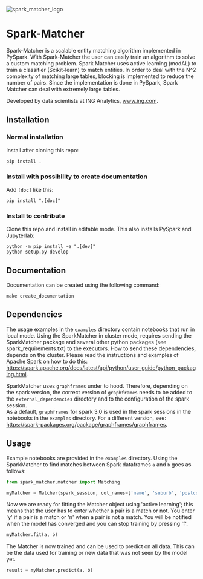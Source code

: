 ![spark_matcher_logo](docs/source/_static/spark_matcher_logo.png)

# Spark-Matcher

Spark-Matcher is a scalable entity matching algorithm implemented in PySpark. With Spark-Matcher the user can easily
train an algorithm to solve a custom matching problem. Spark Matcher uses active learning (modAL) to train a
classifier (Scikit-learn) to match entities. In order to deal with the N^2 complexity of matching large tables, blocking is
implemented to reduce the number of pairs. Since the implementation is done in PySpark, Spark Matcher can deal with
extremely large tables.

Developed by data scientists at ING Analytics, www.ing.com.

## Installation

### Normal installation

Install after cloning this repo:

```
pip install .
```

### Install with possibility to create documentation

Add `[doc]` like this:

```
pip install ".[doc]"
```

### Install to contribute

Clone this repo and install in editable mode. This also installs PySpark and Jupyterlab:

```
python -m pip install -e ".[dev]"
python setup.py develop
```

## Documentation

Documentation can be created using the following command:

```
make create_documentation
```

## Dependencies

The usage examples in the `examples` directory contain notebooks that run in local mode. 
Using the SparkMatcher in cluster mode, requires sending the SparkMatcher package and several other python packages (see spark_requirements.txt) to the executors.
How to send these dependencies, depends on the cluster. 
Please read the instructions and examples of Apache Spark on how to do this: https://spark.apache.org/docs/latest/api/python/user_guide/python_packaging.html.

SparkMatcher uses `graphframes` under to hood. 
Therefore, depending on the spark version, the correct version of `graphframes` needs to be added to the `external_dependencies` directory and to the configuration of the spark session.  
As a default, `graphframes` for spark 3.0 is used in the spark sessions in the notebooks in the `examples` directory. 
For a different version, see: https://spark-packages.org/package/graphframes/graphframes.

## Usage

Example notebooks are provided in the `examples` directory.
Using the SparkMatcher to find matches between Spark
dataframes `a` and `b` goes as follows:

```python
from spark_matcher.matcher import Matching

myMatcher = Matcher(spark_session, col_names=['name', 'suburb', 'postcode'])
```

Now we are ready for fitting the Matcher object using 'active learning'; this means that the user has to enter whether a
pair is a match or not. You enter 'y' if a pair is a match or 'n' when a pair is not a match. You will be notified when
the model has converged and you can stop training by pressing 'f'.

```python
myMatcher.fit(a, b)
```

The Matcher is now trained and can be used to predict on all data. This can be the data used for training or new data
that was not seen by the model yet.

```python
result = myMatcher.predict(a, b)
```
